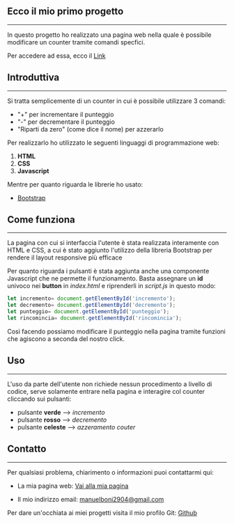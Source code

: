 ## Ecco il mio primo progetto 
___

In questo progetto ho realizzato una pagina web nella quale è possibile modificare un counter tramite comandi
specfici. 

Per accedere ad essa, ecco il [Link](url)

## Introduttiva 

___

Si tratta semplicemente di un counter in cui è possibile utilizzare 3 comandi: 
- "+" per incrementare il punteggio
- "-" per decrementare il punteggio
- "Riparti da zero" (come dice il nome) per azzerarlo 


Per realizzarlo ho utilizzato le seguenti linguaggi di programmazione web:
1. **HTML**
2. **CSS**
3. **Javascript**

Mentre per quanto riguarda le librerie ho usato: 
- [Bootstrap](https://getbootstrap.com/)


## Come funziona 

___

La pagina con cui si interfaccia l'utente è stata realizzata interamente con HTML e CSS, a cui è stato
aggiunto l'utilizzo della libreria Bootstrap per rendere il layout responsive più efficace

Per quanto riguarda i pulsanti è stata aggiunta anche una componente Javascript che ne
permette il funzionamento. Basta assegnare un **id** univoco nei **button** in *index.html* e riprenderli in *script.js*
in questo modo: 

```javascript
let incremento= document.getElementById('incremento');
let decremento= document.getElementById('decremento');
let punteggio= document.getElementById('punteggio');
let rincomincia= document.getElementById('rincomincia');
```

Così facendo possiamo modificare il punteggio nella pagina tramite funzioni che agiscono a seconda
del nostro click.



## Uso

___


L'uso da parte dell'utente non richiede nessun procedimento a livello di codice, serve solamente
entrare nella pagina e interagire col counter cliccando sui pulsanti:
- pulsante **verde** --> *incremento*
- pulsante **rosso** --> *decremento*
- pulsante **celeste** --> *azzeramento couter*


## Contatto 

___


Per qualsiasi problema, chiarimento o informazioni puoi contattarmi qui:

- La mia pagina web:
[Vai alla mia pagina](https://manuboni03.github.io/Progetto-HTML-e-CSS-di-Manuel-Boni/sito.html)

- Il mio indirizzo email:
manuelboni2904@gmail.com

Per dare un'occhiata ai miei progetti visita il mio profilo Git:
[Github](https://github.com/manuboni03)
